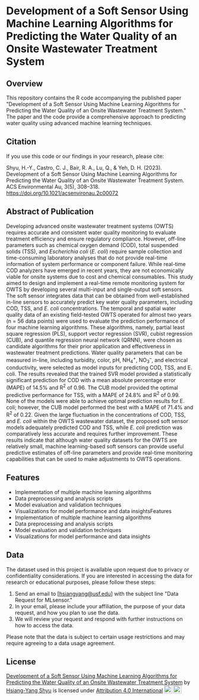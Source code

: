 # Development of a Soft Sensor Using Machine Learning Algorithms for Predicting the Water Quality of an Onsite Wastewater Treatment System

## Overview
This repository contains the R code accompanying the published paper "Development of a Soft Sensor Using Machine Learning Algorithms for Predicting the Water Quality of an Onsite Wastewater Treatment System." The paper and the code provide a comprehensive approach to predicting water quality using advanced machine learning techniques.

## Citation
If you use this code or our findings in your research, please cite:

Shyu, H.-Y., Castro, C. J., Bair, R. A., Lu, Q., & Yeh, D. H. (2023). Development of a Soft Sensor Using Machine Learning Algorithms for Predicting the Water Quality of an Onsite Wastewater Treatment System. ACS Environmental Au, 3(5), 308–318. https://doi.org/10.1021/acsenvironau.2c00072

## Abstract of Publication 
Developing advanced onsite wastewater treatment systems (OWTS) requires accurate and consistent water quality monitoring to evaluate treatment efficiency and ensure regulatory compliance. However, off-line parameters such as chemical oxygen demand (COD), total suspended solids (TSS), and *Escherichia coli* (*E. coli*) require sample collection and time-consuming laboratory analyses that do not provide real-time information of system performance or component failure. While real-time COD analyzers have emerged in recent years, they are not economically viable for onsite systems due to cost and chemical consumables. This study aimed to design and implement a real-time remote monitoring system for OWTS by developing several multi-input and single-output soft sensors. The soft sensor integrates data that can be obtained from well-established in-line sensors to accurately predict key water quality parameters, including COD, TSS, and *E. coli* concentrations. The temporal and spatial water quality data of an existing field-tested OWTS operated for almost two years (n = 56 data points) were used to evaluate the prediction performance of four machine learning algorithms. These algorithms, namely, partial least square regression (PLS), support vector regression (SVR), cubist regression (CUB), and quantile regression neural network (QRNN), were chosen as candidate algorithms for their prior application and effectiveness in wastewater treatment predictions. Water quality parameters that can be measured in-line, including turbidity, color, pH, NH<sub>4</sub><sup>+</sup>, NO<sub>3</sub><sup>–</sup>, and electrical conductivity, were selected as model inputs for predicting COD, TSS, and E. coli. The results revealed that the trained SVR model provided a statistically significant prediction for COD with a mean absolute percentage error (MAPE) of 14.5% and R<sup>2</sup> of 0.96. The CUB model provided the optimal predictive performance for TSS, with a MAPE of 24.8% and R<sup>2</sup> of 0.99. None of the models were able to achieve optimal prediction results for E. coli; however, the CUB model performed the best with a MAPE of 71.4% and R<sup>2</sup> of 0.22. Given the large fluctuation in the concentrations of COD, TSS, and *E. coli* within the OWTS wastewater dataset, the proposed soft sensor models adequately predicted COD and TSS, while *E. coli* prediction was comparatively less accurate and requires further improvement. These results indicate that although water quality datasets for the OWTS are relatively small, machine learning-based soft sensors can provide useful predictive estimates of off-line parameters and provide real-time monitoring capabilities that can be used to make adjustments to OWTS operations.

## Features
- Implementation of multiple machine learning algorithms
- Data preprocessing and analysis scripts
- Model evaluation and validation techniques
- Visualizations for model performance and data insightsFeatures
- Implementation of multiple machine learning algorithms
- Data preprocessing and analysis scripts
- Model evaluation and validation techniques
- Visualizations for model performance and data insights

## Data

The dataset used in this project is available upon request due to privacy or confidentiality considerations. If you are interested in accessing the data for research or educational purposes, please follow these steps:

1. Send an email to [hsiangyang@usf.edu] with the subject line "Data Request for MLsensor."
2. In your email, please include your affiliation, the purpose of your data request, and how you plan to use the data.
3. We will review your request and respond with further instructions on how to access the data.

Please note that the data is subject to certain usage restrictions and may require agreeing to a data usage agreement.

## License
<p xmlns:cc="http://creativecommons.org/ns#" xmlns:dct="http://purl.org/dc/terms/"><a property="dct:title" rel="cc:attributionURL" href="https://github.com/gary830529/MLsensor">Development of a Soft Sensor Using Machine Learning Algorithms for Predicting the Water Quality of an Onsite Wastewater Treatment System</a> by <a rel="cc:attributionURL dct:creator" property="cc:attributionName" href="https://gary830529.github.io/Homepage/">Hsiang-Yang Shyu</a> is licensed under <a href="http://creativecommons.org/licenses/by/4.0/?ref=chooser-v1" target="_blank" rel="license noopener noreferrer" style="display:inline-block;">Attribution 4.0 International<img style="height:22px!important;margin-left:3px;vertical-align:text-bottom;" src="https://mirrors.creativecommons.org/presskit/icons/cc.svg?ref=chooser-v1"><img style="height:22px!important;margin-left:3px;vertical-align:text-bottom;" src="https://mirrors.creativecommons.org/presskit/icons/by.svg?ref=chooser-v1"></a></p>



